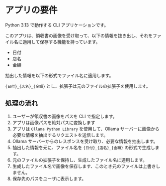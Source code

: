 # アプリの要件

Python 3.13 で動作する CLI アプリケーションです。

このアプリは、領収書の画像を受け取って、以下の情報を抜き出し、それをファイル名に適用して保存する機能を持っています。

- 日付
- 店名
- 金額

抽出した情報を以下の形式でファイル名に適用します。

`{日付}_{店名}_{金額}` とし、拡張子は元のファイルの拡張子を使用します。

## 処理の流れ

1. ユーザーが領収書の画像をパスを CLI で指定します。
2. アプリは画像パスを絶対パスに変換します
3. アプリは `Ollama Python Library` を使用して、Ollama サーバーに画像から必要な情報を抽出するリクエストを送信します。
4. Ollama サーバーからのレスポンスを受け取り、必要な情報を抽出します。
5. 抽出した情報を元に、ファイル名を `{日付}_{店名}_{金額}` の形式で生成します。
6. 元のファイルの拡張子を保持し、生成したファイル名に適用します。
7. 生成したファイル名で画像を保存します、このとき元のファイルは上書きしません。
8. 保存先のパスをユーザに表示します。
